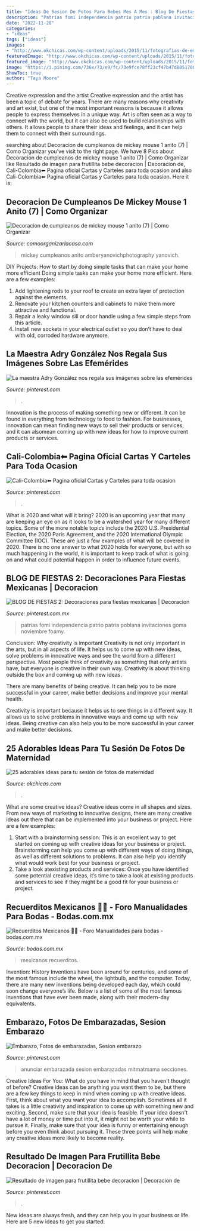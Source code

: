 ```yaml
---
title: "Ideas De Sesion De Fotos Para Bebes Mes A Mes : Blog De Fiestas 2: Decoraciones Para Fiestas Mexicanas"
description: "Patrias fomi independencia patrio patria poblana invitaciones goma noviembre foamy"
date: "2022-11-28"
categories:
- "ideas"
tags: ["ideas"]
images:
- "http://www.okchicas.com/wp-content/uploads/2015/11/fotografías-de-embarazadas-1.jpg"
featuredImage: "http://www.okchicas.com/wp-content/uploads/2015/11/fotografías-de-embarazadas-1.jpg"
featured_image: "http://www.okchicas.com/wp-content/uploads/2015/11/fotografías-de-embarazadas-1.jpg"
image: "https://i.pinimg.com/736x/73/e9/fc/73e9fce78ff23cf47b47d80517004343.jpg"
ShowToc: true
author: "Taya Moore"
---
```



Creative expression and the artist
Creative expression and the artist has been a topic of debate for years. There are many reasons why creativity and art exist, but one of the most important reasons is because it allows people to express themselves in a unique way. Art is often seen as a way to connect with the world, but it can also be used to build relationships with others. It allows people to share their ideas and feelings, and it can help them to connect with their surroundings.

	

		
searching about Decoracion de cumpleanos de mickey mouse 1 anito (7) | Como Organizar you've visit to the right page. We have 8 Pics about Decoracion de cumpleanos de mickey mouse 1 anito (7) | Como Organizar like Resultado de imagen para frutillita bebe decoracion | Decoracion de, Cali-Colombia⬅ Pagina oficial Cartas y Carteles para toda ocasion and also Cali-Colombia⬅ Pagina oficial Cartas y Carteles para toda ocasion. Here it is:
		
    
## Decoracion De Cumpleanos De Mickey Mouse 1 Anito (7) | Como Organizar

<img loading=lazy src="https://comoorganizarlacasa.com/wp-content/uploads/2015/11/Decoracion-de-cumpleanos-de-mickey-mouse-1-anito-7.jpg" onerror="this.onerror=null;this.src='https://tse1.mm.bing.net/th?id=OIP.fB6WF60F7MZObdoDRarnIQHaLH&amp;pid=15.1';" alt="Decoracion de cumpleanos de mickey mouse 1 anito (7) | Como Organizar">

_Source: comoorganizarlacasa.com_

>mickey cumpleanos anito amberyanovichphotography yanovich. 

	

DIY Projects: How to start by doing simple tasks that can make your home more efficient
Doing simple tasks can make your home more efficient. Here are a few examples:
1. Add lightening rods to your roof to create an extra layer of protection against the elements.
2. Renovate your kitchen counters and cabinets to make them more attractive and functional.
3. Repair a leaky window sill or door handle using a few simple steps from this article. 
4. Install new sockets in your electrical outlet so you don’t have to deal with old, corroded hardware anymore.

    
## La Maestra Adry González Nos Regala Sus Imágenes Sobre Las Efemérides

<img loading=lazy src="https://i.pinimg.com/736x/73/e9/fc/73e9fce78ff23cf47b47d80517004343.jpg" onerror="this.onerror=null;this.src='https://tse4.mm.bing.net/th?id=OIP._0XxlAnUq5gYiFVsET7mZAHaJ4&amp;pid=15.1';" alt="La maestra Adry González nos regala sus imágenes sobre las efemérides">

_Source: pinterest.com_

>. 

	

Innovation is the process of making something new or different. It can be found in everything from technology to food to fashion. For businesses, innovation can mean finding new ways to sell their products or services, and it can alsomean coming up with new ideas for how to improve current products or services.

    
## Cali-Colombia⬅ Pagina Oficial Cartas Y Carteles Para Toda Ocasion

<img loading=lazy src="https://i.pinimg.com/originals/23/4d/46/234d4617ac4dd57bba0a718a6c59d36b.jpg" onerror="this.onerror=null;this.src='https://tse4.mm.bing.net/th?id=OIP.MaWEQWdYgP9LR39u0cxQIgHaFj&amp;pid=15.1';" alt="Cali-Colombia⬅ Pagina oficial Cartas y Carteles para toda ocasion">

_Source: pinterest.com_

>. 

	

What is 2020 and what will it bring?
2020 is an upcoming year that many are keeping an eye on as it looks to be a watershed year for many different topics. Some of the more notable topics include the 2020 U.S. Presidential Election, the 2020 Paris Agreement, and the 2020 International Olympic Committee (IOC). These are just a few examples of what will be covered in 2020. There is no one answer to what 2020 holds for everyone, but with so much happening in the world, it is important to keep track of what is going on and what could potential happen in order to influence future events.

    
## BLOG DE FIESTAS 2: Decoraciones Para Fiestas Mexicanas | Decoracion

<img loading=lazy src="https://i.pinimg.com/736x/6a/64/c5/6a64c588534b6185a35375b899570ec9.jpg" onerror="this.onerror=null;this.src='https://tse3.mm.bing.net/th?id=OIP.sFVPJd1HAG67ofEIQSkT8AHaJ3&amp;pid=15.1';" alt="BLOG DE FIESTAS 2: Decoraciones para fiestas mexicanas | Decoracion">

_Source: pinterest.com.mx_

>patrias fomi independencia patrio patria poblana invitaciones goma noviembre foamy. 

	

Conclusion: Why creativity is important
Creativity is not only important in the arts, but in all aspects of life. It helps us to come up with new ideas, solve problems in innovative ways and see the world from a different perspective.
Most people think of creativity as something that only artists have, but everyone is creative in their own way. Creativity is about thinking outside the box and coming up with new ideas.

There are many benefits of being creative. It can help you to be more successful in your career, make better decisions and improve your mental health.

Creativity is important because it helps us to see things in a different way. It allows us to solve problems in innovative ways and come up with new ideas. Being creative can also help you to be more successful in your career and make better decisions.

    
## 25 Adorables Ideas Para Tu Sesión De Fotos De Maternidad

<img loading=lazy src="http://www.okchicas.com/wp-content/uploads/2015/11/fotografías-de-embarazadas-1.jpg" onerror="this.onerror=null;this.src='https://tse2.mm.bing.net/th?id=OIP.mi94VqjtihXlVY5sf08XEQHaKk&amp;pid=15.1';" alt="25 adorables ideas para tu sesión de fotos de maternidad">

_Source: okchicas.com_

>. 

	

What are some creative ideas?
Creative ideas come in all shapes and sizes. From new ways of marketing to innovative designs, there are many creative ideas out there that can be implemented into your business or project. Here are a few examples: 
1. Start with a brainstorming session: This is an excellent way to get started on coming up with creative ideas for your business or project. Brainstorming can help you come up with different ways of doing things, as well as different solutions to problems. It can also help you identify what would work best for your business or project. 
2. Take a look atexisting products and services: Once you have identified some potential creative ideas, it’s time to take a look at existing products and services to see if they might be a good fit for your business or project.

    
## Recuerditos Mexicanos 🌵💕 - Foro Manualidades Para Bodas - Bodas.com.mx

<img loading=lazy src="https://cdn0.bodas.com.mx/usr/3/3/2/5/cfb_1388933.jpg" onerror="this.onerror=null;this.src='https://tse3.mm.bing.net/th?id=OIP.o16KnlVsUGtXNhCidtO_QgHaJ4&amp;pid=15.1';" alt="Recuerditos Mexicanos 🌵💕 - Foro Manualidades para bodas - bodas.com.mx">

_Source: bodas.com.mx_

>mexicanos recuerditos. 

	

Invention: History
Inventions have been around for centuries, and some of the most famous include the wheel, the lightbulb, and the computer. Today, there are many new inventions being developed each day, which could soon change everyone’s life. Below is a list of some of the most famous inventions that have ever been made, along with their modern-day equivalents.

    
## Embarazo, Fotos De Embarazadas, Sesion Embarazo

<img loading=lazy src="https://i.pinimg.com/736x/55/38/3c/55383c08d6f2cd4abb2c89b77345118d--pregnancy.jpg" onerror="this.onerror=null;this.src='https://tse2.mm.bing.net/th?id=OIP.h7dBiAnvqVq3vm5c4j834AHaHb&amp;pid=15.1';" alt="Embarazo, Fotos de embarazadas, Sesion embarazo">

_Source: pinterest.com_

>anunciar embarazada sesion embarazadas mitmatmama secciones. 

	

Creative Ideas For You: What do you have in mind that you haven't thought of before?
Creative ideas can be anything you want them to be, but there are a few key things to keep in mind when coming up with creative ideas. First, think about what you want your idea to accomplish. Sometimes all it takes is a little creativity and inspiration to come up with something new and exciting. Second, make sure that your idea is feasible. If your idea doesn't have a lot of money or time put into it, it might not be worth your while to pursue it. Finally, make sure that your idea is funny or entertaining enough before you even think about pursuing it. These three points will help make any creative ideas more likely to become reality.

    
## Resultado De Imagen Para Frutillita Bebe Decoracion | Decoracion De

<img loading=lazy src="https://i.pinimg.com/736x/92/60/14/92601437f25f183bcc534b072f31a495.jpg" onerror="this.onerror=null;this.src='https://tse2.mm.bing.net/th?id=OIP.Vft0xUc3MUPHG12pYHKLKgHaEK&amp;pid=15.1';" alt="Resultado de imagen para frutillita bebe decoracion | Decoracion de">

_Source: pinterest.com_

>. 

	

New ideas are always fresh, and they can help you in your business or life. Here are 5 new ideas to get you started: 

